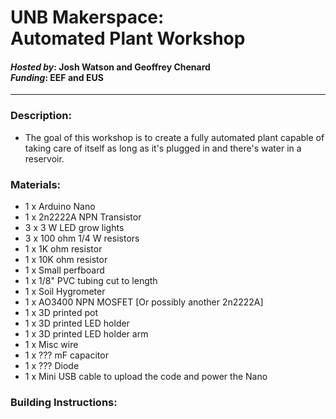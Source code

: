 # <b>UNB Makerspace</b>: <br> Automated Plant Workshop
#### <i>Hosted by</i>: Josh Watson and Geoffrey Chenard<br><i>Funding</i>: EEF and EUS
--------------------------

### Description:
- The goal of this workshop is to create a fully automated plant capable of taking care of itself as long as it's plugged in and there's water in a reservoir.


### Materials:
- 1 x Arduino Nano
- 1 x 2n2222A NPN Transistor
- 3 x 3 W LED grow lights
- 3 x 100 ohm 1/4 W resistors
- 1 x 1K ohm resistor
- 1 x 10K ohm resistor
- 1 x Small perfboard
- 1 x 1/8" PVC tubing cut to length
- 1 x Soil Hygrometer
- 1 x AO3400 NPN MOSFET [Or possibly another 2n2222A]
- 1 x 3D printed pot
- 1 x 3D printed LED holder
- 1 x 3D printed LED holder arm
- 1 x Misc wire
- 1 x ??? mF capacitor
- 1 x ??? Diode
- 1 x Mini USB cable to upload the code and power the Nano


### Building Instructions: 
